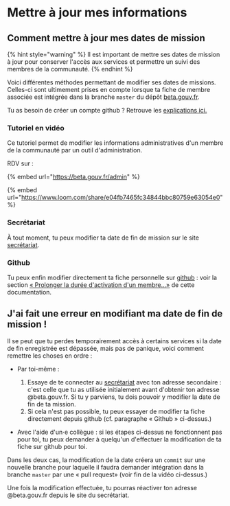 # Mettre à jour mes informations

## Comment mettre à jour mes dates de mission

{% hint style="warning" %}
Il est important de mettre ses dates de mission à jour pour conserver l'accès aux services et permettre un suivi des membres de la communauté.
{% endhint %}

Voici différentes méthodes permettant de modifier ses dates de missions. Celles-ci sont ultimement prises en compte lorsque ta fiche de membre associée est intégrée dans la branche `master` du dépôt [beta.gouv.fr](https://github.com/betagouv/beta.gouv.fr/).

Tu as besoin de créer un compte github ? Retrouve les [explications ici.](../github/)

### Tutoriel en vidéo

Ce tutoriel permet de modifier les informations administratives d'un membre de la communauté par un outil d'administration.

RDV sur :

{% embed url="https://beta.gouv.fr/admin" %}

{% embed url="https://www.loom.com/share/e04fb7465fc34844bbc80759e63054e0" %}


### Secrétariat

À tout moment, tu peux modifier ta date de fin de mission sur le site [secrétariat](https://secretariat.incubateur.net/).

### Github

Tu peux enfin modifier directement ta fiche personnelle sur [github](https://github.com/betagouv/beta.gouv.fr/tree/master/content/\_authors) : voir la section [« Prolonger la durée d'activation d'un membre…»](./README.md) de cette documentation.

## J'ai fait une erreur en modifiant ma date de fin de mission !

Il se peut que tu perdes temporairement accès à certains services si la date de fin enregistrée est dépassée, mais pas de panique, voici comment remettre les choses en ordre :

  * Par toi-même :
    1. Essaye de te connecter au [secrétariat](https://secretariat.incubateur.net/) avec ton adresse secondaire : c'est celle que tu as utilisée initialement avant d'obtenir ton adresse @beta.gouv.fr. Si tu y parviens, tu dois pouvoir y modifier la date de fin de ta mission.
    2. Si cela n'est pas possible, tu peux essayer de modifier ta fiche directement depuis github (cf. paragraphe « Github » ci-dessus.)

  * Avec l'aide d'un⋅e collègue : si les étapes ci-dessus ne fonctionnent pas pour toi, tu peux demander à quelqu'un d'effectuer la modification de ta fiche sur github pour toi.

Dans les deux cas, la modification de la date créera un `commit` sur une nouvelle branche pour laquelle il faudra demander intégration dans la branche `master` par une « pull request» (voir fin de la vidéo ci-dessus.)

Une fois la modification effectuée, tu pourras réactiver ton adresse @beta.gouv.fr depuis le site du secrétariat.
